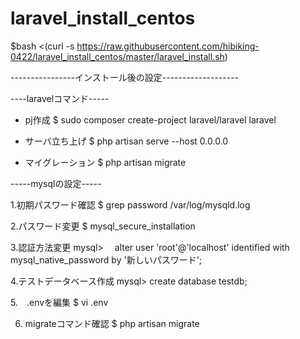 # laravel_install_centos

$bash <(curl -s https://raw.githubusercontent.com/hibiking-0422/laravel_install_centos/master/laravel_install.sh)

----------------インストール後の設定-------------------

----laravelコマンド-----

- pj作成
$ sudo composer create-project laravel/laravel laravel

- サーバ立ち上げ
$ php artisan serve --host 0.0.0.0

- マイグレーション
$ php artisan migrate


-----mysqlの設定-----

1.初期パスワード確認
$ grep password /var/log/mysqld.log

2.パスワード変更
$ mysql_secure_installation

3.認証方法変更
mysql>　 alter user 'root'@'localhost' identified with mysql_native_password by '新しいパスワード';

4.テストデータベース作成
mysql> create database testdb;

5.　.envを編集
$ vi .env

6. migrateコマンド確認
$ php artisan migrate
